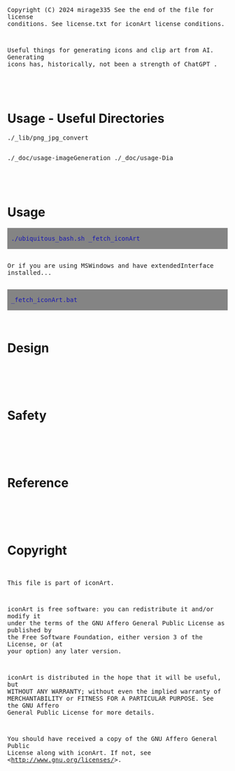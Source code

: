 <!-- scriptedIllustrator_markup_uk4uPhB663kVcygT0q 
#exit # scriptedIllustrator_markup_uk4uPhB663kVcygT0q 
# <html style="size: letter;"> <!-- scriptedIllustrator_markup_uk4uPhB663kVcygT0q
#!/usr/bin/env bash

# Dependencies.
# May need 'ubiquitous_bash.sh" in "$PATH".
# GNU Octave, Qalculate - usually dependency of 'calculator' scripts
# recode - usually dependency of 'markup documentation' scripts
# wkhtmltopdf - may be necessary for accurate conversion from HTML to PDF

# NOTICE: README !
# 
# 
# 
# NOTICE: README !

# CAUTION: As a user, you should have been provided a virtual machine or cloud services to run this script - 'ubiquitous bash' provides functions to ease the use of either and both. An SELinux, AppArmor, unprivileged ChRoot, or similar context may be acceptable as well. Routinely modifying, sharing, and running code, may otherwise put both users and organizations at possibly unnecessary risk.


# Copyright and related rights only waived via CC0 if all specified conditions are met.
# *) EITHER, a single file directly output from 'scriptedIllustrator' (which is GPLv3 licensed), OR, not otherwise claimed under other any copyright license.
# *) Is a documentation script including this message which also predominantly creates or represents markup (eg. 'scriptedIllustrator.sh', 'scriptedIllustrator.html', 'scriptedIllustrator.mediawiki.txt').
# *) NOT part of a program to compress, embed, and assemble, functions and other code (waiver does NOT apply to 'tinyCompiler_scriptedIllustrator.sh' ).

# To the extent possible, related software (ie. 'tinyCompiler_scriptedIllustrator.sh' from 'scriptedIllustrator') remains otherwise copyrighted (ie. GPLv3 license).
# Specifically, please do not use 'scriptedIllustrator' code to distribute unpublished proprietary means of creating 'current_internal_CompressedFunctions' .
# Specifically, please do not misconstrue this copyright waiver to negate any copyright claimed when such a documentation script is part of another project or another copyright notice is present (ie. 'otherwise claimed').

# 'For the avoidance of doubt, any information that you choose to store within your own copy' ... 'remains yours' ... 'using' ... 'to publish content doesn't change whatever rights you may have to that content.'
# Although this project has no relation to TiddlyWiki, as stated above, vaguely similar copyright principles are expected to apply. - https://tiddlywiki.com/static/License.html

#__README_uk4uPhB663kVcygT0q_README__


_document_collect() {
# NOTICE: COLLECT

# Not necessary. Warnings about 'command not found' to 'stderr' will be ignored by script pipelines.
#! type -p 'recode' > /dev/null 2>&1 && recode() { false; }


currentByte=8

RECODE_markup_html_pre_begin=$(_safeEcho "$markup_html_pre_begin" | recode ascii..html)


export current_lorem_ipsum='Lorem ipsum dolor sit amet, consectetur adipiscing elit, sed do eiusmod tempor incididunt ut labore et dolore magna aliqua. Ut enim ad minim veniam, quis nostrud exercitation ullamco laboris nisi ut aliquip ex ea commodo consequat. Duis aute irure dolor in reprehenderit in voluptate velit esse cillum dolore eu fugiat nulla pariatur. Excepteur sint occaecat cupidatat non proident, sunt in culpa qui officia deserunt mollit anim id est laborum.'


# NOTICE: COLLECT
}



_document_main() {
#a
#b
# NOTICE: DOCUMENT
#__HEADER_uk4uPhB663kVcygT0q_HEADER__
_t '
scriptedIllustrator_markup_uk4uPhB663kVcygT0q --><!-- # --><pre style="margin-top: 0px;margin-bottom: 0px;white-space: pre-wrap;">
Copyright (C) 2024 mirage335
See the end of the file for license conditions.
See license.txt for iconArt license conditions.


Useful things for generating icons and clip art from AI. Generating icons 
has, historically, not been a strength of ChatGPT .
<!-- # --></pre><!-- scriptedIllustrator_markup_uk4uPhB663kVcygT0q
'
_t '
scriptedIllustrator_markup_uk4uPhB663kVcygT0q --><!-- # --><pre style="margin-top: 0px;margin-bottom: 0px;white-space: pre-wrap;">


<!-- # --></pre><!-- scriptedIllustrator_markup_uk4uPhB663kVcygT0q
'
 '_heading1' 'Usage - Useful Directories'
if false; then true; # -->
<!-- # --><h1>Usage - Useful Directories</h1>
<!--
fi
 '_paragraph_begin'
if false; then true; # -->
<!-- # --><p>
<!--
fi
_t '
scriptedIllustrator_markup_uk4uPhB663kVcygT0q --><!-- # --><pre style="margin-top: 0px;margin-bottom: 0px;white-space: pre-wrap;">./_lib/png_jpg_convert

./_doc/usage-imageGeneration
./_doc/usage-Dia
<!-- # --></pre><!-- scriptedIllustrator_markup_uk4uPhB663kVcygT0q
'
 '_paragraph_end'
if false; then true; # -->
<!-- # --></p>
<!--
fi
 '_paragraph_begin'
if false; then true; # -->
<!-- # --><p>
<!--
fi
_t '
scriptedIllustrator_markup_uk4uPhB663kVcygT0q --><!-- # --><pre style="margin-top: 0px;margin-bottom: 0px;white-space: pre-wrap;">


<!-- # --></pre><!-- scriptedIllustrator_markup_uk4uPhB663kVcygT0q
'
 '_heading1' 'Usage'
if false; then true; # -->
<!-- # --><h1>Usage</h1>
<!--
fi
 '_paragraph_begin'
if false; then true; # -->
<!-- # --><p>
<!--
fi
 '_o' '_messagePlain_probe' './ubiquitous_bash.sh _fetch_iconArt'
if false; then true; # -->
<!-- # --><pre style="-webkit-print-color-adjust: exact;background-color:#848484;margin-top: 0px;margin-bottom: 0px;white-space: pre-wrap;">
<!-- # --><span style="color:#1818b2;background-color:#848484;"> ./ubiquitous_bash.sh _fetch_iconArt</span>
<!-- # --></pre>
<!--
fi
_t '
scriptedIllustrator_markup_uk4uPhB663kVcygT0q --><!-- # --><pre style="margin-top: 0px;margin-bottom: 0px;white-space: pre-wrap;">
Or if you are using MSWindows and have extendedInterface installed...
<!-- # --></pre><!-- scriptedIllustrator_markup_uk4uPhB663kVcygT0q
'
 '_o' '_messagePlain_probe' '_fetch_iconArt.bat'
if false; then true; # -->
<!-- # --><pre style="-webkit-print-color-adjust: exact;background-color:#848484;margin-top: 0px;margin-bottom: 0px;white-space: pre-wrap;">
<!-- # --><span style="color:#1818b2;background-color:#848484;"> _fetch_iconArt.bat</span>
<!-- # --></pre>
<!--
fi
 '_paragraph_end'
if false; then true; # -->
<!-- # --></p>
<!--
fi
 '_paragraph_begin'
if false; then true; # -->
<!-- # --><p>
<!--
fi
_t '
scriptedIllustrator_markup_uk4uPhB663kVcygT0q --><!-- # --><pre style="margin-top: 0px;margin-bottom: 0px;white-space: pre-wrap;">


<!-- # --></pre><!-- scriptedIllustrator_markup_uk4uPhB663kVcygT0q
'
 '_page'
if false; then true; # -->
<!-- # --><div style="page-break-before: always;margin: 0;padding: 0; border-width: 0px;"> </div>
<!--
fi
 '_heading1' 'Design'
if false; then true; # -->
<!-- # --><h1>Design</h1>
<!--
fi
 '_paragraph_begin'
if false; then true; # -->
<!-- # --><p>
<!--
fi
_t '
scriptedIllustrator_markup_uk4uPhB663kVcygT0q --><!-- # --><pre style="margin-top: 0px;margin-bottom: 0px;white-space: pre-wrap;"> 
<!-- # --></pre><!-- scriptedIllustrator_markup_uk4uPhB663kVcygT0q
'
 '_paragraph_end'
if false; then true; # -->
<!-- # --></p>
<!--
fi
_t '
scriptedIllustrator_markup_uk4uPhB663kVcygT0q --><!-- # --><pre style="margin-top: 0px;margin-bottom: 0px;white-space: pre-wrap;">


<!-- # --></pre><!-- scriptedIllustrator_markup_uk4uPhB663kVcygT0q
'
 '_page'
if false; then true; # -->
<!-- # --><div style="page-break-before: always;margin: 0;padding: 0; border-width: 0px;"> </div>
<!--
fi
 '_heading1' 'Safety'
if false; then true; # -->
<!-- # --><h1>Safety</h1>
<!--
fi
 '_paragraph_begin'
if false; then true; # -->
<!-- # --><p>
<!--
fi
_t '
scriptedIllustrator_markup_uk4uPhB663kVcygT0q --><!-- # --><pre style="margin-top: 0px;margin-bottom: 0px;white-space: pre-wrap;"> 
<!-- # --></pre><!-- scriptedIllustrator_markup_uk4uPhB663kVcygT0q
'
 '_paragraph_end'
if false; then true; # -->
<!-- # --></p>
<!--
fi
_t '
scriptedIllustrator_markup_uk4uPhB663kVcygT0q --><!-- # --><pre style="margin-top: 0px;margin-bottom: 0px;white-space: pre-wrap;">


<!-- # --></pre><!-- scriptedIllustrator_markup_uk4uPhB663kVcygT0q
'
 '_page'
if false; then true; # -->
<!-- # --><div style="page-break-before: always;margin: 0;padding: 0; border-width: 0px;"> </div>
<!--
fi
 '_heading1' 'Reference'
if false; then true; # -->
<!-- # --><h1>Reference</h1>
<!--
fi
 '_paragraph_begin'
if false; then true; # -->
<!-- # --><p>
<!--
fi
_t '
scriptedIllustrator_markup_uk4uPhB663kVcygT0q --><!-- # --><pre style="margin-top: 0px;margin-bottom: 0px;white-space: pre-wrap;"> 
<!-- # --></pre><!-- scriptedIllustrator_markup_uk4uPhB663kVcygT0q
'
 '_paragraph_end'
if false; then true; # -->
<!-- # --></p>
<!--
fi
_t '
scriptedIllustrator_markup_uk4uPhB663kVcygT0q --><!-- # --><pre style="margin-top: 0px;margin-bottom: 0px;white-space: pre-wrap;">


<!-- # --></pre><!-- scriptedIllustrator_markup_uk4uPhB663kVcygT0q
'
 '_page'
if false; then true; # -->
<!-- # --><div style="page-break-before: always;margin: 0;padding: 0; border-width: 0px;"> </div>
<!--
fi
 '_heading1' 'Copyright'
if false; then true; # -->
<!-- # --><h1>Copyright</h1>
<!--
fi
 '_paragraph_begin'
if false; then true; # -->
<!-- # --><p>
<!--
fi
_t '
scriptedIllustrator_markup_uk4uPhB663kVcygT0q --><!-- # --><pre style="margin-top: 0px;margin-bottom: 0px;white-space: pre-wrap;">
This file is part of iconArt.

iconArt is free software: you can redistribute it and/or modify
it under the terms of the GNU Affero General Public License as published by
the Free Software Foundation, either version 3 of the License, or
(at your option) any later version.

iconArt is distributed in the hope that it will be useful,
but WITHOUT ANY WARRANTY; without even the implied warranty of
MERCHANTABILITY or FITNESS FOR A PARTICULAR PURPOSE.  See the
GNU Affero General Public License for more details.

You should have received a copy of the GNU Affero General Public License
along with iconArt.  If not, see &lt;http://www.gnu.org/licenses/&gt;.
<!-- # --></pre><!-- scriptedIllustrator_markup_uk4uPhB663kVcygT0q
'
 '_paragraph_end'
if false; then true; # -->
<!-- # --></p>
<!--
fi
_t '
scriptedIllustrator_markup_uk4uPhB663kVcygT0q --><!-- # --><pre style="margin-top: 0px;margin-bottom: 0px;white-space: pre-wrap;">


<!-- # --></pre><!-- scriptedIllustrator_markup_uk4uPhB663kVcygT0q
'



#__FOOTER_uk4uPhB663kVcygT0q_FOOTER__
# NOTICE: DOCUMENT
#y
#z
echo -e '\n\n'
}



# NOTICE: Overrides - new functions .


# NOTICE: Overrides - new functions .


#####Functions. Some may be from 'ubiquitous bash' .
#_compressedFunctions_uk4uPhB663kVcygT0q_compressedFunctions_uk4uPhB663kVcygT0q_compressedFunctions_uk4uPhB663kVcygT0q_compressedFunctions
current_internal_CompressedFunctions_bytes="12609"
current_internal_CompressedFunctions_cksum="1551428842"
current_internal_CompressedFunctions="
/Td6WFoAAATm1rRGAgAhARwAAAAQz1jM4cr7JHNdAC+ciKYksL89qRi90TdMvSwSEM6J8ipM2rR/Iqc/oYbShD5P+hKgz3ONSu7BhrUf8OSN4oZ8BL1e7m0JQ33pEQs007VTHA7nLczyIuWiilZSo+0zB132
DrV189uAlZ6oqD3MK7bjrSmuGreEaBOC+z5QkGUPIDVaXfJmDg73/A1Y9JqRKxtli7ZDurfX2t/Z3m6RV6ku3LwPHl2qt8/kbWEubRkY3Fl2VTTFWjQ8Z9qfpBK4YyV7fw3X3hcUmN6Fz+u2P8eCSl/fCnNX
HtvGeiwoJbZ3wje2iPvqVhHoy0BMVkEDcSqWo+znkV0BwqE45qLsZQ9IGG1CzglgciwcOU2fdsqKBFC5XA3WYFGg6uZ2q4mvn5jWR+FbeUz7YjupLAvLl7DE+daOBWzzyYeFrcMhDk1QeqOKpv41V0GTTqAm
Z7lRbPrhk3oRY/kBiQGZSfRuxTSmIc1zevrFy6JWcZkCJayU/wQ+XEKdvF51XHH+OYrSuhIxvk6G+Ce0sbTr3GBfVRQYdRpxeOs48xNaEfmBf6GZcWUMx5L3LA4cup19vL4O75JjKbnlJeYdoRCjtcPE7A8S
82KbKVXWm5n1ADflKsnTX3CVTSu7uS4pVXHlludUnC/0dCPIaO2WxpZTXETnBW0SD0f3HTs7UDEzwk7eMHnoe3xk/cdsh16yyG0jPOBLHEqULsotf/cimpgvkZlFxPNFKvrB2sVBDpjr393u8l5sSqQ9L5Vr
QgGi6nBnxhDESgC1fMuEusvr6Sli1rR/+c0ap1SksGpO2TEUmhLB2btBz2JAuC6RRnqPSeJB5e7Ye3lLZgz7qHahujxIhELZ6Ig37WMvcLn/BMoXxtrpqAx3WQEFwPU+GEqAYIYrxdNFO0vmXqIu7mijEGNN
3Kz52PfEP9wuiJegjzcwG1SjieemTZAy5HeBzXmyNh8NuIdpHzxX83tVQ6zn4W8eFh94YUkd8LPxqapxW9+5Ljru6KBXErt6eoQ1JzryMghYRXroIw6cezM5nO29ERbDgwMaWHM8HHSnsRVwOyHrn3h6dSYW
FRI5yIxuHcZpSxIl+Wcyy7l04D052ZLSwIr3bVXp4Wl8UN43ZjFk500/N03EAhnaDm33ejErcZzg3IyCf9KDULz2vjN1ZMLj0f8szC8Yd5LbbQJ0QaXtts9dioTUAtjmI2n0Nua2iP8U6I2yFW4q1flLmWgw
dwxuvholhSJhoQ1mvtYG9GHKOnerwBFiSgokDlXpGx/wWLEggdJzD83Gsc970UUKaPclxZq9t53+B7POZLqRi9MT1bN4M5xVNF9BpfIOMoXjjfCBdMsMg9KiWzl5MampEj+sO3zuoQacK51dsC8fF1kx/Ipo
T0+57cS1KCKaDzB3/U2HEY855HTDewfULt1Mox+DjNi+SoyNEej/2dvZj2k7gc6F2P4cYp0XlGset9wxtH8+3HkTBns+M9aR3+kzI/CW6vSnkHXti9l/usvJEofd55FM+ZveKRq4OmWB9Oq1ruDmZeB3ti5H
l9Be+OF5pyJ7O4nKeKvq36QuxgvvKFuWDH8YrEDrrLKvQA2ZwqPfB/Dx301jgKu2lHwCC5Cr6asX/Tjo71N7833otVOmbW18/ev2R0aUgZKsqzPZIqFX1x9DpRggWTuQOX49oKJA3lS+k80eCsgjWZ3NwHHB
JNS03KTfjGNYL21M5FopczHLlOKA3NfxtRVtvC3ptJwtqiQYiRhRFdiUmrckYzPNf/WZmL6FouTxTXHf/8KnqYdZ0a/shLqxbCEkIwYD7IZlBIXfZukhiP6kefFP2XGAvV7HC93XH3BC1oYnPQBRcKtLLn5C
zda+MyZGKU7AXhq1EleGh62Y/vDec7Bgz3UwJtR+8YBCdQ8/Xcf4mORqcw5ELeSC/sZESq/ZT4uHAWXlbxnvzRXvDJ58sFyghbkx9mNwpWRFrj39Hq3TTm9NkSX/ExPFblReiwO3+1d5czQOEU8JnpKwbXak
iZTSx0rJ6xz5YqpuDxrnSOA9Ti+KiK6yFVv5gZJsPa9opyNifSPEsLjaULtj3MT0jHSHlwYMPOm3ZU5anWZ9zLnlZDFk+5W9aVR/+HHjmTDgYiD/2lVhvyGFs0RFnIjj0W1Yrr0Qh7RR/STZo3Uj4PsS01jS
XFU1MAfvrY5cOFVq3gGq/BcYNU22RhC4TjfS9SLCd9Rrp8795lN2bSnGVKQ7eCrYdqYvCzLQ5RjV/jRfze8GD8XuJfOitXktggA4TGfdN2an12568jtS+q125ACbgQsG6KbDJ6HDEIk7PfdymVGeLNP58IfV
Ti9a8Wv3gxx1o9cP105zLp3eY+BXgXxpJpM0PwQ9C6SDYTYgWhLyJIL3s80HCWKRoNzfKE5+FpmuIodKb6nrgjQM2iMrkzD1grRPrIweqC2IvgUUp76cXjIWapPPJKoRAis9rOzsqZfOqwe4dCaJPjS7hodF
HOUHrNeKwCtOP73IH4yMLIWcTQkcR4cH2ycD+GoyrsM1KfK8rRf1sA2exEaj1gBbL2X90zTFijyIQp5ACcTa7g2erPu7xNzRNLL4lcAtRuduONBy7H3bokwhxUVT9XYKK6vxOsGBN9rqJ32dBCki2eznhSvG
YY7hDmldozOVzv70Ht4XupfIlhujDJ4CAVyp20SPKzFsyuI5O47AKB7bJ6KeNvsN3dn8PJFniSfpCxiksP4mSGD6c4fFUOKU1sqta3v8sgkEZIxqjtcEVkfWMvK6fVIb6z66P2kDSqBE++icHbYkIr+dczrx
6GLgOXvNFml1WJUyhpmyhkIJzZ/geu6ET9wonX4MZ/NEmC8jxUNFR/hfM+yH2sYL+1K4zI+kNhe0+iPdJYSpbxC3hOlYg5wsF0a72YOfikpkwp+2SdL5ItnyCkVTqMJVpDMSDppFsb1IcSm3oVLlTCOYpQxi
xNDpvrwfzm5INJXutfAgTnsfnnKGykfrnb6xkZs72fKF5eYeMflsqZXYGpu3vwHe/9SeOklaB3inyPPLG57cIgeUL5RbwszR2EvnSd0iPRSehz5DdFKHzeA4tRHJaYHskcdRu8Qm/yHt6DYfiy97xxfcGoHb
6JdXqXGhoXaPesOKZlWMvP4wfoyYhvOe8ceXgmpAqKNTzE80/e+nAbjpFEvs721LzInLiT/djpjtRmP4m/wofGan1HQboi2p53+qx7eRnkithHwumRGvqVezySRnDUIs/MKJCvDsSlWb4DZnkqpUacup1B94
iCK3Bj8u2CV5oAhbhwXc9y7KzhhTq9z0g3zBJHLQKaXl9OHz1jaepGGu+a7ZOpwlL9R+IlVkQ/aQhj72v74apBaFqX58UJ6ZwyNJU/BlJen2eV6507C3nf1twZkUYuUpNS0G+QqYTVayMmbfmCF78pliqiNZ
6BlhvzQ6Wjbh8bHdOOlGK+uaF+kMXbR469ht9OaDLW7Z8LDixViZmDo4DMhz/0DaWAF2O08RG1J5tjeu8bwUn1JpD34Vqu8uvNZvj+3gFRARGmtJ1BRg/WmVLwjBxhK0cSD81Q0Igf9/CaOwXbNPFAbSmoii
ZP1nV42GNgHxRvIQo/pxVpVdOyTBVcyWnqVJW+Y1hfo/0P9vGVLQCXiLIE2/t6QJ8ok33nDwADRPCsbj/ipil/qPQEFnz3KXXhnQyRyQ5JrdFXl12/Md1cbkH1x58ZynA61SGqFXUMG6PPcnDz5xjQiehfnX
RK2Jp0yOFmPmybZC9erQciqmfFxr0NwQAqJxpukj4SDTQMmj2LN43zzy1Z/mdCqUqcB2ZTrMYNUT5VIDFEcTGnGL6YX7pRYvElj1R6zLqJAwXFbq+ERwEgikC4aWE4SDs6VC/VIp7WLesV7c4L0ZnCHkvsj/
on0G6At5m2xWzRCLuKiKjRAtixVJfHE7BH4lIpBGKhS0DiydEyKfEe9bIZLlSRBHy6azEphy/iEzYUXvuSw75LUxJTykdvYEe1Rdv00tQ9BVlUGhLFj7Z9ouMeXgrDC9ge/n5Xb53c1DpqFhdYjhNHlNMwtk
HrYHyxe3WW+mn0uOjLa0G4xvz6y4U4E9VQKNrLqsYW09MHVgwIMQqSXRCpSZGY8MasxqDJZRgX04eA1lGokvZG/5U7uHFQ2eUPl6qwJ2C+9xZ33ohwA8YCtokorausuRpDyhKCcj7lms1Li2Tkst7s4/Ho6E
ITWEuU3ZNhSeMIWljueB/iYD71uJOHseX/LwRZEHND3WpkfSRlbGTjcOsTmK9TF/XaSbKcx8wMlpgrXsXFdRV7TVe30gcfTGZHFvFFPC7VS5aMezmoO+bFd6nDXuQN6d0604ws5mnEMzmbVedaQ+DOE+p3zd
oaTFvuyjyQz/PFxqZBLag7MmWvSNFS1/dQ9gyTBLBf4pjtzYz62v7/9z2ReFf/CjJZvqHJIXUAZ3l3cAgESxItkXXhDYm+kDgSqYv4v2N/VZwjuuVTBnkxd/eUdO+9ZkPztCtD0M4wFDNbqEuTlAmfg7cfMq
zAot/E/3m2OvsOEOwpG38cSqIY1u0oa4/yuRXOk+myWYPek6vG+bZ91usakH5myWeNrtNlUgUTqfb23h6rYpDl+fK7Di+BbGecwE9487dXhXUUlarjxxTw6jldtICFsKpuXAbL0hVV1IPqTzYSQ22b+6hrMF
m56WbnN1eUiXqgxE2HuwVQre4dN1oGtuBhGeeofp3lSi8CtzyoYOAqy4jUIqYgr217S+nMBaGN2HJA9D61gycymXXsFvL+gdMJHctCa6+gtrkR0ZYvRHMQhyzMzWGRVWRcx3FKyuiQqmxehzhUppkX3fNFdY
ByuAkSDXQcq+40U8kl6NU+TEpo+Ax0XZOXT4S5rKhrND7+2dGXdtPGyHmNyqKJL+aG8EdvsqFgWApGg3DaSNU2rj49F25tkng0wA27BU7YMS+49d0yBq4BWVlKrEp7m6H1pkcyWzOVxTmOmbEMCdnGI7fkBx
KNh97M+g7GKfm3EvJiZGmeehoIPilTPQsdmB7hN6a1FDPUn0tO4D/eL7d5ss7Ne51vjLndTV4VgefE1cHukkHljsL7vElNQP5KfCI3HNvZarikIQ3s79KX3jkW7/Q7WQolKhEkqd4S2BwUiy+0vy/tjIte7v
x3pPr2s6WFZloDGKjomFic8aczYqyQDcxhGC/dW78+XJ5FtYRM4a31vRY8QY9EHfRxmaRLBEd42r3AJVzxHVae757Z6XwldIh1zmYRtvl4SojU8XxCm8t6oawagPArvoiFga0BK59naTZOhLN2lrq5UHKVbk
tJrX1bQ9RCieoZdyzxaACXe/oiIYMK+EfpDlrRDa5Mu2AWpnwlcdXbLgmshr+bNjKHKeJZwVMAj00XznjXnXqUwqQrP1kW4ufCnlC3OG1PhfABF658Sxzex4G3zFk4VxnQjb5JWCK7QGQRSRqushjT06XdjQ
CH78xZVON/fTlxWAbQ+FvizjZ5nfo7KiL0IoKlltUhJNPElm316BX4sdMeiyt5j0u3gM9jVDRuVQx5IrsBiWPg3nPN/WHubxvneeL9r/2UJuMExbXBcCp6Nbecr+wmkWPi0ZMSQO46t0wtPqqSW5LqU5Dg9d
GrXKokDx3oSkjhFKLru9NNRoH/Ftzcl7b5bMykW5HM1vWwElX9ABo7qemnyih7IsMhuZkLlJx+yDR381qFPqZd8jfTPUdLfgiSSblffpyTWf6zMOpm7unn6d7YndA8ip4th/TJNHVdbonVdRtHP5Ba8V0Hvg
yGo3wUQQgasE/MKTEx73yNaApsxOw3bZm2N8p4vP/DDsY8O8c/X85uKymFKUo05z6q9P4CWAIKKlpFk55GaeMhgXzcDM+PoQ3af5dFnfmIkDQd+8Tg662TW4Qsa0pjEx7taoVD0CwED/x+0XNUNj5ddsC8ry
2p6Rx1fsiBzQblG1Oz9FTkaeitgaWOwppUNvmLhMfEEx4V89RPpv7Sc8LwG94A4gj1ZP7Il5IJGiNCFd9U2QvCJjrd0he9ikDA5h2KyrnblfkX7V2R0YYSF2ctlhzPBXI7zqlCLY63Uy1KLmOTQFEYrhzedW
6pEI5WA5HlfBJtu9r07kCwunpJM0wseWS6vpcv5GC2bQm+hEEz/d4INOLIj+ADVCdc3XHBPtHojSB7rQlqamSwECC+Ne/OPV0EO60iwRnUtbZWCxLMwMEXDPAIm969mYOjay/P5fdO8pL3bNDxuA/5kf1qTt
WRC2SB6reQnS1iukvCw6bPaqu8sVlM204rWaYmiwrMSXG7N4lDD1pfCWC130OKYD7C+vIONttZnfQzMY8zUEuG1vAOX7gmYq5lMwjW1slB+ym2FTPPZqtkdc3GDz/WJQlw9aCQshaiTLL2N542PEJaRZmPNc
MUnfkEX8x6PRqTXrCSAzabk1lT5ZyDY00e7bGns/KfdC7tRmqfCZGoq9aPtu+1tU5CJOlBRmTniaBgxSYaVC5IAOJQMTMAXi16CLpjhWx1mtlcmj0FZRI3U3NEEGticADyEP8LGN6WkXK+lRgXCRdb93u04W
7pjijNNLK5wKnq3302nJhy1qqOqXcTMWRnfxjkl/1oQeuzCn5z7gH8QkIzi0UBfu+VSSSTEefC8xyFFut7h9mRkgdOWZP+xy067WFdKg5UevVznydTX4Moe0TgFa5+2+jHLdmho4cXTjSIay7dOq+t5zpO9p
u/lGDTbdAnmnXQioHswynJGQdzJtpn2CZT7RilGQooodWFfFXVZcIisA0HMnCn+wEHKOnXPOn9Wg9/uZ4pf1yLgfrJiZk/7DLhcroNd2iTOxjfvhIohdsOxxk9i3CyRT3YoeVZLuN5IemqqEDtpmTK8krw9E
/+bG03FoX3rZzqZ0j5/VnhO3vJMUqcQjJuNXAPxhPkzwb1uSGQfkbpBV5oTk6mjRTYD92LS3Lg8YtLVvN11kr7lBn4Ppf62oJNy21zWcFOmYBJOPsPpCU5+YLIWANm+rlwTPqqP6ciZRqHM2+sr1bcxTNrSH
bPXTJMo4gJ/z+C+TN7Q0rjZ3g9+cnsFUGKDrK8fvH+M+8V9KDbnTHNfyt3u8XKzBui+eRZP+XwDjRM4ZI5BFbwwj3UOLRJZnO4Ny5AP90yIVOuA9QIrXQx9x1CrHDy5fbmdd52z8j4qGlF0mx5eC517dCtn6
sHaEMqvyYIAm/Q6FDewvMOyiIbYy7RAEKgFGYM+37XyehnKNAYwlKMU1o6/kLFdGX2gnJyLFPwTNr6sN6LR5Il7XIvlrTRiMtpw9kNRTqoOr/aBCSL6n9QWiEm/4JRKlRQlUEuFXxICkGJfl4nE2GW9W5Pup
RtmMYwjSPtl5+sDzP9IZ4AIJldYTJW3y+aTK1/NiTaiHKHYgwQL9nvrIse0SQ2lj6A/aBffQo0dUzY4kckVqNdyfRNRG5qH9MrQy2QK+FWY9e/nlCbq15o0Ti1xv6LISD50cpSNEVb/wSEaRMwimVHnkGQIF
P2hneft5CBAqh6kF4Aqgci4cQBI2NLRxXBm3Ixw7aU0tbCqzTXkJGjOjCedtGKcH9URqu0jGxEu+itNdf+bPj28qZiBcvR56PC+HaZGb1HqGNhNccT4BpBBaqiySdplzN7J1DeN9eNtDnkZrO642k+8Vk8my
dqC1eF6WHa6IktJ37DIjahYpx/KKN/3q8hdJEBNCdTT9IphHBnnXAX6jltfGGiABQIDaKSVt4yNjNshTNHYzZGYeoJSbwSGllXAM6rZi2krPtx3JT1q/4TQKIA/GYXA5w/gI4drGRgpZnpMxJfgo8pGnSsYg
3uCOC/pXMxY4M9usZ4lh2wKglV5vhKj/fj//BdPIjgOEQiRx40yHHOEVYCojkma++usdCRGQ9fBtmPKfkdtfbzJh5loLN1oY3ffolMbn+mzaUU3PsmjnwgcU1Y53v9zOKwLoPO862VRklkMcDJGeJ4m9TZVX
mS+X/Jcc85XwXrzK3G9TL5vf+ED++wMuQTPap7KsrtmINsC548aJAMeheUpwKNF5a1vABAfoTUsYFl8G03zVlkfO5YdTddDzpgcNXX43DUl+CeoDvm2egP8JJ2FT5ZTA34V1hjA0Ivp7H4APNvvcr3MP1fHa
1PMSAjRC90TO0mT7P5CqmkemIvKdZk/vlkisjpP3mTpsH/7hMNiioE6GvESd87t99w9z0LWTS4NARGqrvgQyQ+frmGa5f5dYF6UPz7CytCMw5xZZueA4q2r2lfKpCPi7l7UshsJZwl5j+TCUxlr95DCOBp5o
PPbeWWQVbdACuzZP5lzDbfYNw6AkoIoL2XXm02C1dFZ0aC4q0hQoSgpHw3MSFD/CLemjROEdXgooJ44oM69dUwqZblwQ71Rdb6aijJDPmzYbfdNHWk7+Q+IUk2ukprWm4tl/1p+jAglc+5Er+hvPS08Ir8at
14dOKs9n05E8aGXcpb3UXvlpKbv7ZU2i1qHBe0HPnV65C6oyUA1QrdjTh6Nm3ESR1JAu2C8WPw/owTsxvSRgcCaMFsMEHNDpG5Sw8ATfDYFy+Egfo7FBYbTSTeGNsKTIpXzo1uBYPDZD74dBK2I3QPJOswep
Refgo4A4RgFEf5u8JkFyam6ZgJoG8mbsx+nnSUtq53QLOt4Zm0cn0z2NFvhjYo7GSigbZEEmTo/AnRQROjaIKbRvI/mr6x2DpAYkQTI9z0bSIavlMsKGub+CNQFIn2evuHXb09h7r0rhTVsqwzXEA27y1tBU
AzI3h8a6e+qG3jDt1vE6O217o6rW/HHYcZj4H6XAY3Ead43MPJ/5HjrKkXxvM5Bn9d3NAbjurlPfvfRXjwK3str1c4oIOAqS+ZVIJaGgXX3PZQ3pycqnGFmiTTw7h2+5jyQFlY+wGt+wWKjGvMJabyWnMkgZ
u595SNGuTReXK4knxmomZgJ6dZi/r6QO3DU88AFfkHirUvE0Uoq5D83LFj3zkvui5TZBD2xokGUqayZ0ZHQ31pxycg0b7IP2jX5IZbF4qeqEZDRbo73p8s+cjkkT8IrpYdpn/xlO5IMhxFAl5jnKs0qxjZAR
RccmAoE+aPFU1QiVx056DIW+wjMJ+Dx58DRMSMDQynCaD4hj82KEVzeMeedvCe0MpOLEmm+ysgzP/HNSNxN2LLR+oXL5oo0o1Q2GSzs33C1VNcGEo0TIo+vYsPc4jR7RVdDymzW/ScY+WPhSU4ZqezWpPdyT
q5SS5MBDydLV0Xp6DUZcAeb1ljPjl7FkKZU2l04kF25p8gpMJllAXGje3c8u0dch8/FYPejsuQBAgHGcAo8L8GdJS3/LRaX0RIxJ78sGTe7L/3NnPXUSeOiLxmxrrmOgolSfHkeV6sEru1iQyJgpNF/j/9+3
yZVQ3lliWvMWIhoE/iLw7CuaI1dIMzuyyli6Cw0jcxI0xYPftNO2BF2voEcYCSeetSh4kvvdz+YC5hfHnd1a1JSglIwiioY/psghbyTp4uHOuNrpp64T3izGwXKldq5v7Yy30nSKueQYIjyKZLSy608VAodV
s7o2aGMjivz6DHiKmbBWqhhPx5e4dOhvhvKnyvG3zdXRkCEjB4GjFjnZOaxRceMchoQhmSwKCFRPTh5wr91TUlG9xtrEBjJSH/8w+bAbXJyB61FoSv/sdKZ+RcLTis8DxJwhzsT32toZicDlBaGCzcJY69ML
Mt/mT1a1dtJfnaGKWEXx5fJHBQFVz2Ky6H8KkkO1KKIEUwM9ZQjTRRuGn9zeHV7usBqUXFM494jhBEPmiJZSfgwkaPAtiTcJlQHoswrwUxHfSNY8SRsKRlHLP23y+1Bl3Py9k+BNJsguNRVO51h+cB9f1SoD
4O0vyf98kl3BP8sfOuLRAPaZpXFNUMRaVWleBHlR8OfzPMllYLX+1ap6Ozg2GYMIK5r84+xYdb4xhma00nvbw63NXTNERgBiMGyPAxqKiUObHY83f2xxRMFFo1jcEvlBeLk/PC/ADIZdl8lHQpyKq/tsXkLE
zV/W3bAMKma/3NWMWhlIRFeuNegETH+7WcVfMj8+T6m9b3FG/gFsxXvZqhH94XyzfucQ7pL15AJkT1QL/bS1Em7XlKiUZMnE47a69+yumVV3eM3H0XcqiEqlexGqdLC18E/7wJegXPi/311Smia8W6Ls4fQh
9QAlEe220p6xTfLCRwb8jcyxgtQqLvs7WoV1FCndcr06of0cNBXaB633umA7pdzRZ6injyF1SMBVOlBjmrODRR1WSli/lzDkUePC8cGTlA3o8ZxupqWxu1DrgopQNzq7A5pyEc0DW5Ji6BFX8hDTrE5Jgsj2
9Y4XMwol4zH7k3358GeYjX1UhxmiRCRmoPNG2rjrj2cjyxpE7QuunRoLNus5XPseVRcKOqplFhdrKfRxrfrlnQkDJxD5FmuG4gW0X6I1eufi9aIOSEP355RAGPHT1lghV1HTIjs0x8HRpWhMiCHCCxQ2enkP
TCRXcyyDLLj02GveB/AR21JYDvwUwJrHgH/hPB4RUTXqWkH1Oht3EG6elQ6hlnz0x8Kp/C8zs/MxgNDgydsgKf3GYXnlLpPbKP5Txk+ATF4tqsM0SI6s1OOdNnH4OYkkDIx9NlE6uxEljW8MeNdE/vVTOyvN
z1PZpap1tJf4E5c0zPgfEBxT6PuFzHk4RVQUvRD/i+HIZVGLsi1hdQP9DeJiRoJKh7ZwV4M/XNoO+zXHcWL4vfEgpOZfZttZlGs1L99HC5GOo+ihKaalKP+PSRb4SmIsxoz7J5H8W517FCkZG/BVKPw/XEhz
1EqfX/3pdZg85ypUF0nMeJNt7pTw8fw2HUqgCOVFq+PXlZTGliRD+cQpK01Z6YS/+t5lkilurm8+E+U4YxyhWHcV+WIPqrx2epMpYs9Xwt0eALu0vaOAPDgGMdFLmA5VlzpNFZLbfSB0Ocom4NfnGvShzkDJ
yHc7PvmmsV4vZqQVW/dTTapJSFvlb/J44rE4U1GdSIgGNN1JHYGQxFX9+9B4iaRIGUtiK8IoIDdXwi39AnWR/oFWzGZEteFpaOygjeLf3h0077oEnpe9jHH/ra7X/R/TMgxfh+d614aFc4l+NPMqXa4+p2Jo
hNRJBGPK9MTQsK+JqJgRfN/x5KK+u0kyir8KeB4FCblcWjrv/muIo8DeGS/kvYYyJ+C5uctvkREO+FO3Nkw7lPJ7UlF4jYshxxD/rC3B+/+grkRlWW+epZPLjCmPQlyUHOSQuSmQzhGPi6DI9L++7fxoce6X
zs31WjTgDvTC0HCJ7q6NQJ2lcv3JyTHcGwVKYAVrEmBbT91rsmVl5xKCg/Hw68DFMNBhcblW88jaKV0fi2WuK6R0WZ0GwXq6n1K0SiHUbJmi+8h7C59i6GdDiWN4nySiiz7N+Imz7uuZux/3dt1fQC1OzAxy
ekKasJu0YfdqfJr5h2joJNHK2cRSgfyM0dci2LU5x12gTre1gsxiY9XJOWpczCDDn+iskG2RBq4+axe17THUpR3SmTQs82rnzOxqGr/W9/NQ0Tn52zL1gCqlylwfRSSp2qcsPMDtIT/K6dv4WVQWYm306vRT
qbISVazka/snYl0yRedNSHOFqlfweZbsUDYxdSsfQwT4lPEc+G4gym+a418LhT9ERrSt600t7HJU1e71jZToGEX2YcWfThtR65KmrImo0a5d3ifQ7qTJOix070gG4TG/fxQL87xlI0bqz2cavk1CfDadkp/e
1ZMfOVfqgZbXq3QRfAz1lAN3FuosscKWkMtHzSTD/Vg4uNtXtDeri5GO48vlKtFhZz6wMmTx9cgCsf+qW7K9BtviIKwaCNe7+5F5l2Ipgb/cnZkWyA2Czg4+enZMVAVzbBVPApsX21A0WH2j/REXxqrsUkHv
M5C0Wjmnc3xtn67/2Kv408ihI4ME5q8PlDPxWvzwwdhnoj2EgoSM5q7tcTEGmd74Nm3ICucUAL3e9l7BZS5irf8e9X5IQyCa8byi2aQAFrGyoLd12ed+eUfLK0LHIgc33mCcM+hJqHZd7OsCOz75PmxjXAIY
9nQ4h7eCsGhqJ96suRwkvzyXdhKv0L1Nhclx8tfZH58DbddGHkCT8mh5WhBhqlLorPL+eWFVyd5xnfvh225jBjR/NqCfYRUZwktA1EC7HmUoy6FKVV3MIqYXEOXl+uVVtxVNW3u92DFRk2EfsCERjSDdIqsd
eYgmCiiKa9leUrhS1Ln0BLiOoDXHjkrEpmyW6lEcuUJmPh16CRzKaek06jfZtOcYU0I15GVj1m/ercn50mn9aYGqQV/zqgBy3RRcYRWU2EXxB2ulWYZxbVP8R1lqhdgr9A/nZTi/xTvY3dtfrtURpJAgH9c3
6vtyNlM2XGbXYi6HYLZKJ+gt1v0zaB3vNztwL3vUeZT1Wydi+T/kIGY0CGoh5SSyXLJiLWCsuOjzC9KtNc1xQg+2zl6G/t9R7U6v6Khwwc11x/TFaAOagNjJiYjirkZb9dlD7rcen4RWWROeJCNBVYWiKKvQ
JT4AAGy3AizQKbO3AAGPSfyVBwArDXkBscRn+wIAAAAABFla"
! echo "$current_internal_CompressedFunctions" | base64 -d | xz -d > /dev/null && exit 1
source <( echo "$current_internal_CompressedFunctions" | base64 -d | xz -d )
unset current_internal_CompressedFunctions ; unset current_internal_CompressedFunctions_cksum ; unset current_internal_CompressedFunctions_bytes
# https://github.com/mirage335/scriptedIllustrator
#_compressedFunctions_uk4uPhB663kVcygT0q_compressedFunctions_uk4uPhB663kVcygT0q_compressedFunctions_uk4uPhB663kVcygT0q_compressedFunctions
! _tiny_criticalDep && exit 1

# Special Global Variables
_tiny_set_strings


#####Import ( 'ubiquitous bash' ) .
# WARNING: Do NOT invoke complicated 'ubiquitous bash' functions directly (ie. call "ubiquitous_bash.sh" as a binary from PATH instead) .
# WARNING: If '--call' parameter is changed, 'trap' conflict may occur in some functions (ie. ( '_test_default' ) .
# Keeps "$scriptAbsoluteLocation" pointing to this script file (not 'ubiquitous_bash.sh' ), intentionally.
# Import of 'ubiquitous_bash.sh' intended ONLY to provide most recent 'message' and similar functions.
#_messagePlain_probe() { return; }
! type -p "ubiquitous_bash.sh" > /dev/null 2>&1 && exit 1
[[ "$ubiquitousBashID" != "uk4uPhB663kVcygT0q" ]] && exit 1
current_script_path=$(type -p "ubiquitous_bash.sh")
[[ ! -e "$current_script_path" ]] && exit 1
! ls -l "$current_script_path" 2>/dev/null | grep 'ubiquitous_bash.sh$' > /dev/null 2>&1 && exit 1
export importScriptLocation=$(_getScriptAbsoluteLocation)
export importScriptFolder=$(_getScriptAbsoluteFolder)
. "$current_script_path" --call
unset current_script_path
#_messagePlain_probe "$scriptAbsoluteLocation"
#exit 0



#a
#b
#c
#__HEADER-scriptCode_uk4uPhB663kVcygT0q_HEADER-scriptCode__
#1
#2
#3



#8
#9
#0
#__FOOTER-scriptCode_uk4uPhB663kVcygT0q_FOOTER-scriptCode__
#x
#y
#z

# NOTICE: Overrides ( 'ops.sh' equivalent ).

_default() {
	local current_deleteScriptLocal
	current_deleteScriptLocal="false"
	[[ ! -e "$scriptLocal" ]] && current_deleteScriptLocal="true"
	
	#"$scriptAbsoluteLocation" DOCUMENT > "$scriptAbsoluteLocation".out.txt
	
	_scribble_markdown "$@"
	_scribble_html "$@"
	_scribble_pdf "$@"
	
	local currentScriptBasename
	currentScriptBasename=$(basename "$scriptAbsoluteLocation" | sed 's/\.[^.]*$//')
	"$scriptAbsoluteFolder"/"$currentScriptBasename".html _test
	
	[[ "$current_deleteScriptLocal" == "true" ]] && rmdir "$scriptLocal"
}

# NOTICE: Overrides ( 'ops.sh' equivalent ).


_test() {
	"$scriptAbsoluteLocation" _test_default "$@"
}

if ! [[ "$1" == '_'* ]] && [[ "$1" == 'DOCUMENT' ]]
then
	_document_collect
	_document_main
fi

! [[ "$1" == '_'* ]] && [[ "$1" == 'DOCUMENT' ]] && exit 0
if [[ "$1" == '_'* ]]
then
	"$@"
	exit "$?"
fi



_default "$@"






exit 0
# Append base64 encoded attachment file here.
__ATTACHMENT_uk4uPhB663kVcygT0q_ATTACHMENT__


filename.html # scriptedIllustrator_markup_uk4uPhB663kVcygT0q --> </html>
